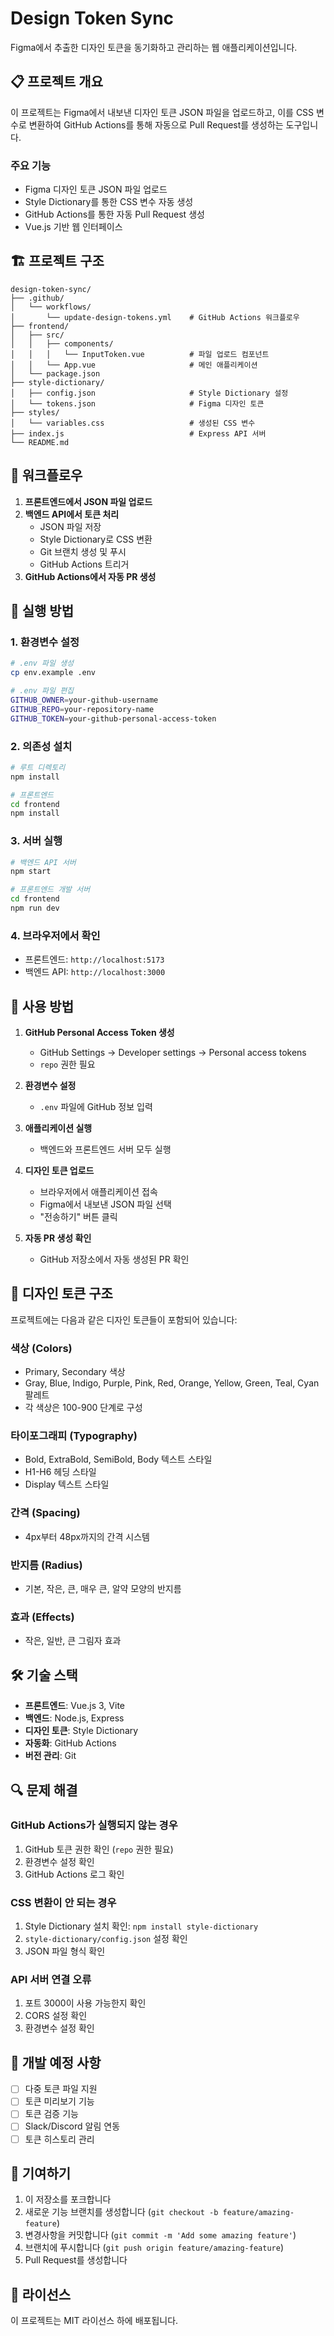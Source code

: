 # Design Token Sync

Figma에서 추출한 디자인 토큰을 동기화하고 관리하는 웹 애플리케이션입니다.

## 📋 프로젝트 개요

이 프로젝트는 Figma에서 내보낸 디자인 토큰 JSON 파일을 업로드하고, 이를 CSS 변수로 변환하여 GitHub Actions를 통해 자동으로 Pull Request를 생성하는 도구입니다.

### 주요 기능
- Figma 디자인 토큰 JSON 파일 업로드
- Style Dictionary를 통한 CSS 변수 자동 생성
- GitHub Actions를 통한 자동 Pull Request 생성
- Vue.js 기반 웹 인터페이스

## 🏗️ 프로젝트 구조

```
design-token-sync/
├── .github/
│   └── workflows/
│       └── update-design-tokens.yml    # GitHub Actions 워크플로우
├── frontend/
│   ├── src/
│   │   ├── components/
│   │   │   └── InputToken.vue          # 파일 업로드 컴포넌트
│   │   └── App.vue                     # 메인 애플리케이션
│   └── package.json
├── style-dictionary/
│   ├── config.json                     # Style Dictionary 설정
│   └── tokens.json                     # Figma 디자인 토큰
├── styles/
│   └── variables.css                   # 생성된 CSS 변수
├── index.js                            # Express API 서버
└── README.md
```

## 🔄 워크플로우

1. **프론트엔드에서 JSON 파일 업로드**
2. **백엔드 API에서 토큰 처리**
   - JSON 파일 저장
   - Style Dictionary로 CSS 변환
   - Git 브랜치 생성 및 푸시
   - GitHub Actions 트리거
3. **GitHub Actions에서 자동 PR 생성**

## 🚀 실행 방법

### 1. 환경변수 설정

```bash
# .env 파일 생성
cp env.example .env

# .env 파일 편집
GITHUB_OWNER=your-github-username
GITHUB_REPO=your-repository-name
GITHUB_TOKEN=your-github-personal-access-token
```

### 2. 의존성 설치

```bash
# 루트 디렉토리
npm install

# 프론트엔드
cd frontend
npm install
```

### 3. 서버 실행

```bash
# 백엔드 API 서버
npm start

# 프론트엔드 개발 서버
cd frontend
npm run dev
```

### 4. 브라우저에서 확인

- 프론트엔드: `http://localhost:5173`
- 백엔드 API: `http://localhost:3000`

## 🔧 사용 방법

1. **GitHub Personal Access Token 생성**
   - GitHub Settings → Developer settings → Personal access tokens
   - `repo` 권한 필요

2. **환경변수 설정**
   - `.env` 파일에 GitHub 정보 입력

3. **애플리케이션 실행**
   - 백엔드와 프론트엔드 서버 모두 실행

4. **디자인 토큰 업로드**
   - 브라우저에서 애플리케이션 접속
   - Figma에서 내보낸 JSON 파일 선택
   - "전송하기" 버튼 클릭

5. **자동 PR 생성 확인**
   - GitHub 저장소에서 자동 생성된 PR 확인

## 📁 디자인 토큰 구조

프로젝트에는 다음과 같은 디자인 토큰들이 포함되어 있습니다:

### 색상 (Colors)
- Primary, Secondary 색상
- Gray, Blue, Indigo, Purple, Pink, Red, Orange, Yellow, Green, Teal, Cyan 팔레트
- 각 색상은 100-900 단계로 구성

### 타이포그래피 (Typography)
- Bold, ExtraBold, SemiBold, Body 텍스트 스타일
- H1-H6 헤딩 스타일
- Display 텍스트 스타일

### 간격 (Spacing)
- 4px부터 48px까지의 간격 시스템

### 반지름 (Radius)
- 기본, 작은, 큰, 매우 큰, 알약 모양의 반지름

### 효과 (Effects)
- 작은, 일반, 큰 그림자 효과

## 🛠️ 기술 스택

- **프론트엔드**: Vue.js 3, Vite
- **백엔드**: Node.js, Express
- **디자인 토큰**: Style Dictionary
- **자동화**: GitHub Actions
- **버전 관리**: Git

## 🔍 문제 해결

### GitHub Actions가 실행되지 않는 경우
1. GitHub 토큰 권한 확인 (`repo` 권한 필요)
2. 환경변수 설정 확인
3. GitHub Actions 로그 확인

### CSS 변환이 안 되는 경우
1. Style Dictionary 설치 확인: `npm install style-dictionary`
2. `style-dictionary/config.json` 설정 확인
3. JSON 파일 형식 확인

### API 서버 연결 오류
1. 포트 3000이 사용 가능한지 확인
2. CORS 설정 확인
3. 환경변수 설정 확인

## 📝 개발 예정 사항

- [ ] 다중 토큰 파일 지원
- [ ] 토큰 미리보기 기능
- [ ] 토큰 검증 기능
- [ ] Slack/Discord 알림 연동
- [ ] 토큰 히스토리 관리

## 🤝 기여하기

1. 이 저장소를 포크합니다
2. 새로운 기능 브랜치를 생성합니다 (`git checkout -b feature/amazing-feature`)
3. 변경사항을 커밋합니다 (`git commit -m 'Add some amazing feature'`)
4. 브랜치에 푸시합니다 (`git push origin feature/amazing-feature`)
5. Pull Request를 생성합니다

## 📄 라이선스

이 프로젝트는 MIT 라이선스 하에 배포됩니다.
